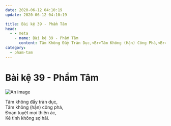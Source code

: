 ```yaml
---
date: 2020-06-12 04:10:19
update: 2020-06-12 04:10:19

title: Bài kệ 39 - Phẩm Tâm
head:
  - - meta
    - name: Bài kệ 39 - Phẩm Tâm
      content: Tâm Không Đầy Tràn Dục,<Br>Tâm Không (Hận) Công Phá,<Br>Ðoạn Tuyệt Mọi Thiện Ác,<Br>Kẻ Tỉnh Không Sợ Hãi.<Br>
category:
  - pham-tam
---
```


# Bài kệ 39 - Phẩm Tâm

![An image](/img/pham-tam/pham-tam-039.jpg)

Tâm không đầy tràn dục,<br>Tâm không (hận) công phá,<br>Ðoạn tuyệt mọi thiện ác,<br>Kẻ tỉnh không sợ hãi.<br>

